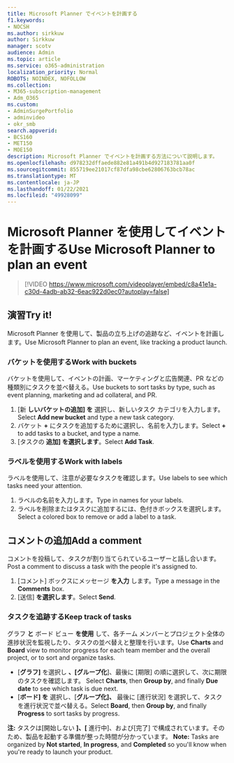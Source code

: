 ```yaml
---
title: Microsoft Planner でイベントを計画する
f1.keywords:
- NOCSH
ms.author: sirkkuw
author: Sirkkuw
manager: scotv
audience: Admin
ms.topic: article
ms.service: o365-administration
localization_priority: Normal
ROBOTS: NOINDEX, NOFOLLOW
ms.collection:
- M365-subscription-management
- Adm_O365
ms.custom:
- AdminSurgePortfolio
- adminvideo
- okr_smb
search.appverid:
- BCS160
- MET150
- MOE150
description: Microsoft Planner でイベントを計画する方法について説明します。
ms.openlocfilehash: d978232dffaede882e81a491b4d927183781aa0f
ms.sourcegitcommit: 855719ee21017cf87dfa98cbe62806763bcb78ac
ms.translationtype: MT
ms.contentlocale: ja-JP
ms.lasthandoff: 01/22/2021
ms.locfileid: "49928099"
---
```

# <a name="use-microsoft-planner-to-plan-an-event"></a><span data-ttu-id="d5d44-103">Microsoft Planner を使用してイベントを計画する</span><span class="sxs-lookup"><span data-stu-id="d5d44-103">Use Microsoft Planner to plan an event</span></span>

> [!VIDEO https://www.microsoft.com/videoplayer/embed/c8a41e1a-c30d-4adb-ab32-6eac922d0ec0?autoplay=false]

## <a name="try-it"></a><span data-ttu-id="d5d44-104">演習</span><span class="sxs-lookup"><span data-stu-id="d5d44-104">Try it!</span></span>

<span data-ttu-id="d5d44-105">Microsoft Planner を使用して、製品の立ち上げの追跡など、イベントを計画します。</span><span class="sxs-lookup"><span data-stu-id="d5d44-105">Use Microsoft Planner to plan an event, like tracking a product launch.</span></span>

### <a name="work-with-buckets"></a><span data-ttu-id="d5d44-106">バケットを使用する</span><span class="sxs-lookup"><span data-stu-id="d5d44-106">Work with buckets</span></span>

<span data-ttu-id="d5d44-107">バケットを使用して、イベントの計画、マーケティングと広告関連、PR などの種類別にタスクを並べ替える。</span><span class="sxs-lookup"><span data-stu-id="d5d44-107">Use buckets to sort tasks by type, such as event planning, marketing and ad collateral, and PR.</span></span>

1. <span data-ttu-id="d5d44-108">[新  **しいバケットの追加] を**  選択し、新しいタスク カテゴリを入力します。</span><span class="sxs-lookup"><span data-stu-id="d5d44-108">Select  **Add new bucket**  and type a new task category.</span></span>
2. <span data-ttu-id="d5d44-109">バケット  **+**  にタスクを追加するために選択し、名前を入力します。</span><span class="sxs-lookup"><span data-stu-id="d5d44-109">Select  **+**  to add tasks to a bucket, and type a name.</span></span>
3. <span data-ttu-id="d5d44-110">[タスクの  **追加] を選択します**。</span><span class="sxs-lookup"><span data-stu-id="d5d44-110">Select  **Add Task**.</span></span>

### <a name="work-with-labels"></a><span data-ttu-id="d5d44-111">ラベルを使用する</span><span class="sxs-lookup"><span data-stu-id="d5d44-111">Work with labels</span></span>

<span data-ttu-id="d5d44-112">ラベルを使用して、注意が必要なタスクを確認します。</span><span class="sxs-lookup"><span data-stu-id="d5d44-112">Use labels to see which tasks need your attention.</span></span>

1. <span data-ttu-id="d5d44-113">ラベルの名前を入力します。</span><span class="sxs-lookup"><span data-stu-id="d5d44-113">Type in names for your labels.</span></span>
2. <span data-ttu-id="d5d44-114">ラベルを削除またはタスクに追加するには、色付きボックスを選択します。</span><span class="sxs-lookup"><span data-stu-id="d5d44-114">Select a colored box to remove or add a label to a task.</span></span>

## <a name="add-a-comment"></a><span data-ttu-id="d5d44-115">コメントの追加</span><span class="sxs-lookup"><span data-stu-id="d5d44-115">Add a comment</span></span>

<span data-ttu-id="d5d44-116">コメントを投稿して、タスクが割り当てられているユーザーと話し合います。</span><span class="sxs-lookup"><span data-stu-id="d5d44-116">Post a comment to discuss a task with the people it's assigned to.</span></span>

1. <span data-ttu-id="d5d44-117">[コメント] ボックスにメッセージ  **を入力**  します。</span><span class="sxs-lookup"><span data-stu-id="d5d44-117">Type a message in the  **Comments**  box.</span></span>
2. <span data-ttu-id="d5d44-118">[送信]  **を選択します**。</span><span class="sxs-lookup"><span data-stu-id="d5d44-118">Select  **Send**.</span></span>

### <a name="keep-track-of-tasks"></a><span data-ttu-id="d5d44-119">タスクを追跡する</span><span class="sxs-lookup"><span data-stu-id="d5d44-119">Keep track of tasks</span></span>

<span data-ttu-id="d5d44-120">グラフ  **と**  ボード ビュー  **を使用**  して、各チーム メンバーとプロジェクト全体の進捗状況を監視したり、タスクの並べ替えと整理を行います。</span><span class="sxs-lookup"><span data-stu-id="d5d44-120">Use  **Charts**  and  **Board**  view to monitor progress for each team member and the overall project, or to sort and organize tasks.</span></span>

- <span data-ttu-id="d5d44-121">[**グラフ]** を選択し **、[グループ化**]、最後に [期限] の順に選択して、次に期限のタスクを確認します。 </span><span class="sxs-lookup"><span data-stu-id="d5d44-121">Select  **Charts**, then **Group by**, and finally **Due date**  to see which task is due next.</span></span>
- <span data-ttu-id="d5d44-122">[**ボード] を** 選択し、[**グループ化]、** 最後に [進行状況] を選択して、タスクを進行状況で並べ替える。</span><span class="sxs-lookup"><span data-stu-id="d5d44-122">Select  **Board**, then **Group by**, and finally **Progress**  to sort tasks by progress.</span></span>

<span data-ttu-id="d5d44-123">**注:** タスクは[開始しない **]、[** 進行中]、および[完了] で構成されています。そのため、製品を起動する準備が整った時間が分かっています。 </span><span class="sxs-lookup"><span data-stu-id="d5d44-123">**Note:**  Tasks are organized by  **Not started**,  **In progress**, and  **Completed**  so you'll know when you're ready to launch your product.</span></span>